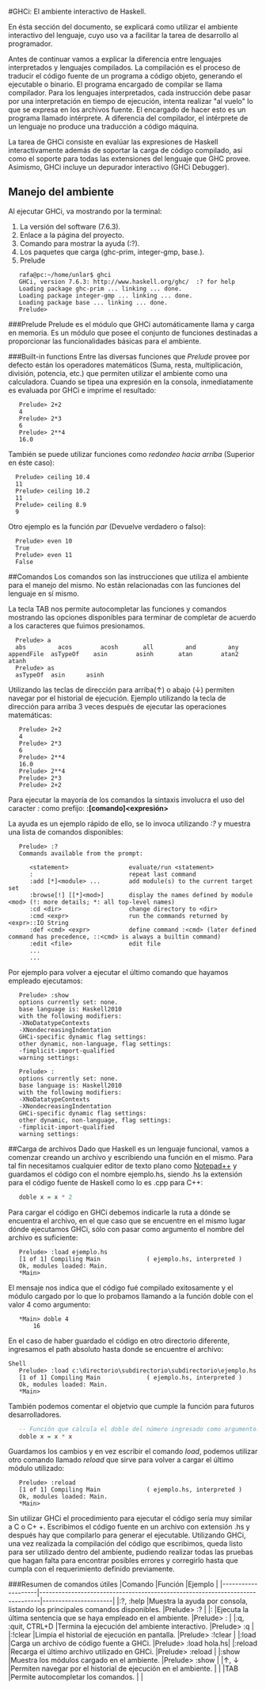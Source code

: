 #GHCi: El ambiente interactivo de Haskell. 

En ésta sección del documento, se explicará como utilizar el ambiente interactivo del
lenguaje, cuyo uso va a facilitar la tarea de desarrollo al programador.

Antes de continuar vamos a explicar la diferencia entre lenguajes interpretados y
lenguajes compilados. 
La compilación es el proceso de traducir el código fuente de un programa a código objeto, generando 
el ejecutable o binario. El programa encargado de compilar se llama compilador.
Para los lenguajes interpretados, cada instrucción debe pasar por una interpretación en tiempo de ejecución, 
intenta realizar "al vuelo" lo que se expresa en los archivos fuente. El encargado de hacer esto es un 
programa llamado intérprete. A diferencia del compilador, el intérprete de un lenguaje no produce una 
traducción a código máquina.

La tarea de GHCi consiste en evalúar las expresiones de Haskell interactivamente además de soportar 
la carga de código compilado, así como el soporte para todas las extensiones del lenguaje que GHC provee.
Asimismo, GHCi incluye un depurador interactivo (GHCi Debugger).

## Manejo del ambiente
Al ejecutar GHCi, va mostrando por la terminal:
1. La versión del software (7.6.3).
2. Enlace a la página del proyecto.
3. Comando para mostrar la ayuda (:?).
4. Los paquetes que carga (ghc-prim, integer-gmp, base.).
5. Prelude

```Shell
   rafa@pc:~/home/unlar$ ghci
   GHCi, version 7.6.3: http://www.haskell.org/ghc/  :? for help
   Loading package ghc-prim ... linking ... done.
   Loading package integer-gmp ... linking ... done.
   Loading package base ... linking ... done.
   Prelude> 
```
###Prelude
Prelude es el módulo que GHCi automáticamente llama y carga en memoria. Es un módulo que posee el conjunto de funciones destinadas a proporcionar las funcionalidades básicas para el ambiente.

###Built-in functions
Entre las diversas funciones que *Prelude* provee por defecto están los operadores matemáticos (Suma, resta, multiplicación, división, potencia, etc.) que permiten utilizar el ambiente como una calculadora. Cuando se tipea una expresión en la consola, inmediatamente es evaluada por GHCi e imprime el resultado: 
```Shell
   Prelude> 2+2
   4
   Prelude> 2*3
   6
   Prelude> 2**4
   16.0
```
También se puede utilizar funciones como *redondeo hacia arriba* (Superior en éste caso):
```Shell
  Prelude> ceiling 10.4
  11
  Prelude> ceiling 10.2
  11
  Prelude> ceiling 8.9
  9
```
Otro ejemplo es la función *par* (Devuelve verdadero o falso):
```Shell
  Prelude> even 10
  True
  Prelude> even 11
  False
```
##Comandos
Los comandos son las instrucciones que utiliza el ambiente para el manejo del mismo. No están relacionadas con las funciones del lenguaje en sí mismo.

La tecla TAB nos permite autocompletar las funciones y comandos mostrando las opciones disponibles para terminar de completar de acuerdo a los caracteres que fuimos presionamos.
```Shell
  Prelude> a
  abs         acos        acosh       all         and         any         appendFile  asTypeOf    asin        asinh       atan        atan2       atanh
  Prelude> as
  asTypeOf  asin      asinh
```

Utilizando las teclas de dirección para arriba(↑) o abajo (↓) permiten navegar por el historial de ejecución.
Ejemplo utilizando la tecla de dirección para arriba 3 veces después de ejecutar las operaciones matemáticas:
```Shell
   Prelude> 2+2
   4
   Prelude> 2*3
   6
   Prelude> 2**4
   16.0
   Prelude> 2**4
   Prelude> 2*3
   Prelude> 2+2
```
Para ejecutar la mayoría de los comandos la sintaxis involucra el uso del caracter *:*  como prefijo: 
**:[comando]<expresión>**

La ayuda es un ejemplo rápido de ello, se lo invoca utilizando *:?* y muestra una lista de comandos disponibles:
```Shell
   Prelude> :?
   Commands available from the prompt:

      <statement>                 evaluate/run <statement>
      :                           repeat last command
      :add [*]<module> ...        add module(s) to the current target set
      :browse[!] [[*]<mod>]       display the names defined by module <mod> (!: more details; *: all top-level names)
      :cd <dir>                   change directory to <dir>
      :cmd <expr>                 run the commands returned by <expr>::IO String 
      :def <cmd> <expr>           define command :<cmd> (later defined command has precedence, ::<cmd> is always a builtin command)
      :edit <file>                edit file
      ...
      ...
```
Por ejemplo para volver a ejecutar el último comando que hayamos empleado ejecutamos:
```Shell
   Prelude> :show
   options currently set: none.
   base language is: Haskell2010
   with the following modifiers:
   -XNoDatatypeContexts
   -XNondecreasingIndentation
   GHCi-specific dynamic flag settings:
   other dynamic, non-language, flag settings:
   -fimplicit-import-qualified
   warning settings:

   Prelude> :
   options currently set: none.
   base language is: Haskell2010
   with the following modifiers:
   -XNoDatatypeContexts
   -XNondecreasingIndentation
   GHCi-specific dynamic flag settings:
   other dynamic, non-language, flag settings:
   -fimplicit-import-qualified
   warning settings:
```

##Carga de archivos
Dado que Haskell es un lenguaje funcional, vamos a comenzar creando un archivo y escribiendo una función en el mismo. Para tal fin necesitamos cualquier editor
de texto plano como [Notepad++](https://notepad-plus-plus.org/) y guardamos el código con el nombre ejemplo.hs,
siendo .hs la extensión para el código fuente de Haskell como lo es .cpp para C++:
```Haskell
   doble x = x * 2 
```
Para cargar el código en GHCi debemos indicarle la ruta a dónde se encuentra el archivo, en el que caso que se encuentre en el mismo lugar dónde ejecutamos GHCi, sólo con pasar como argumento el nombre del archivo es suficiente:
```Shell
   Prelude> :load ejemplo.hs 
   [1 of 1] Compiling Main             ( ejemplo.hs, interpreted )
   Ok, modules loaded: Main.
   *Main>
```
El mensaje nos indica que el código fué compilado exitosamente y el módulo cargado por lo que lo probamos llamando a la función doble con el valor 4 como argumento:
```Shell
   *Main> doble 4
       16

```
En el caso de haber guardado el código en otro directorio diferente, ingresamos el path absoluto hasta donde se encuentre el archivo:
``` 
Shell
   Prelude> :load c:\directorio\subdirectorio\subdirectorio\ejemplo.hs
   [1 of 1] Compiling Main             ( ejemplo.hs, interpreted )
   Ok, modules loaded: Main.
   *Main>
```
También podemos comentar el objetvio que cumple la función para futuros desarrolladores.
```Haskell
   -- Función que calcula el doble del número ingresado como argumento.
   doble x = x * x 
```

Guardamos los cambios y en vez escribir el comando *load*, podemos utilizar otro comando llamado *reload* que sirve para volver a cargar el último módulo utilizado:
```Shell
   Prelude> :reload
   [1 of 1] Compiling Main             ( ejemplo.hs, interpreted )
   Ok, modules loaded: Main.
   *Main>
```
Sin utilizar GHCi el procedimiento para ejecutar el código sería muy similar a C o C+
+. Escribimos el código fuente en un archivo con extensión .hs y después hay que
compilarlo para generar el ejecutable. Utilizando GHCi, una vez realizada la
compilación del código que escribimos, queda listo para ser utilizado dentro del
ambiente, pudiendo realizar todas las pruebas que hagan falta para encontrar posibles
errores y corregirlo hasta que cumpla con el requerimiento definido previamente.

###Resumen de comandos útiles
|Comando             |Función                                                                       |Ejemplo               |
|--------------------|------------------------------------------------------------------------------|----------------------|
|:?, :help           |Muestra la ayuda por consola, listando los principales comandos disponibles.  |Prelude> :?           |
|:                   |Ejecuta la última sentencia que se haya empleado en el ambiente.              |Prelude> :            |
|:q, :quit, CTRL+D   |Termina la ejecución del ambiente interactivo.                                |Prelude> :q           |
|:!clear             |Limpia el historial de ejecución en pantalla.                                 |Prelude> :!clear      |
|:load               |Carga un archivo de código fuente a GHCi.                                     |Prelude> :load hola.hs|
|:reload             |Recarga el último archivo utilizado en GHCi.                                  |Prelude> :reload      |
|:show               |Muestra los módulos cargado en el ambiente.                                   |Prelude> :show        |
|↑, ↓                |Permiten navegar por el historial de ejecución en el ambiente.                |                      |
|TAB                 |Permite autocompletar los comandos.                                           |                      |

